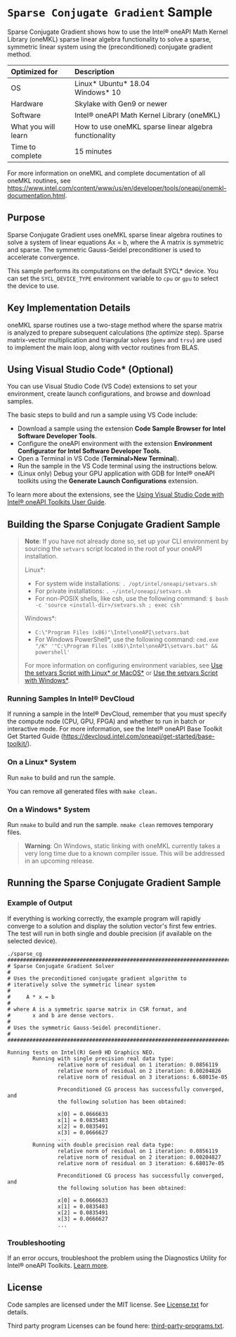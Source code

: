 # `Sparse Conjugate Gradient` Sample
Sparse Conjugate Gradient shows how to use the Intel® oneAPI Math Kernel Library (oneMKL) sparse linear algebra functionality to solve a sparse, symmetric linear system using the (preconditioned) conjugate gradient method.

| Optimized for       | Description
|:---                 |:---
| OS                  | Linux* Ubuntu* 18.04 <br> Windows* 10
| Hardware            | Skylake with Gen9 or newer
| Software            | Intel® oneAPI Math Kernel Library (oneMKL)
| What you will learn | How to use oneMKL sparse linear algebra functionality
| Time to complete    | 15 minutes

For more information on oneMKL and complete documentation of all oneMKL routines, see https://www.intel.com/content/www/us/en/developer/tools/oneapi/onemkl-documentation.html.

## Purpose
Sparse Conjugate Gradient uses oneMKL sparse linear algebra routines to solve a system of linear equations Ax = b, where the A matrix is symmetric and sparse. The symmetric Gauss-Seidel preconditioner is used to accelerate convergence.

This sample performs its computations on the default SYCL* device. You can set the `SYCL_DEVICE_TYPE` environment variable to `cpu` or `gpu` to select the device to use.

## Key Implementation Details
oneMKL sparse routines use a two-stage method where the sparse matrix is analyzed to prepare subsequent calculations (the _optimize_ step). Sparse matrix-vector multiplication and triangular solves (`gemv` and `trsv`) are used to implement the main loop, along with vector routines from BLAS.

## Using Visual Studio Code* (Optional)
You can use Visual Studio Code (VS Code) extensions to set your environment, create launch configurations,
and browse and download samples.

The basic steps to build and run a sample using VS Code include:
 - Download a sample using the extension **Code Sample Browser for Intel Software Developer Tools**.
 - Configure the oneAPI environment with the extension **Environment Configurator for Intel Software Developer Tools**.
 - Open a Terminal in VS Code (**Terminal>New Terminal**).
 - Run the sample in the VS Code terminal using the instructions below.
 - (Linux only) Debug your GPU application with GDB for Intel® oneAPI toolkits using the **Generate Launch Configurations** extension.

To learn more about the extensions, see the
[Using Visual Studio Code with Intel® oneAPI Toolkits User Guide](https://www.intel.com/content/www/us/en/develop/documentation/using-vs-code-with-intel-oneapi/top.html).

## Building the Sparse Conjugate Gradient Sample
> **Note**: If you have not already done so, set up your CLI
> environment by sourcing  the `setvars` script located in
> the root of your oneAPI installation.
>
> Linux*:
> - For system wide installations: `. /opt/intel/oneapi/setvars.sh`
> - For private installations: `. ~/intel/oneapi/setvars.sh`
> - For non-POSIX shells, like csh, use the following command: `$ bash -c 'source <install-dir>/setvars.sh ; exec csh'`
>
> Windows*:
> - `C:\"Program Files (x86)"\Intel\oneAPI\setvars.bat`
> - For Windows PowerShell*, use the following command: `cmd.exe "/K" '"C:\Program Files (x86)\Intel\oneAPI\setvars.bat" && powershell'`
>
> For more information on configuring environment variables, see [Use the setvars Script with Linux* or MacOS*](https://www.intel.com/content/www/us/en/develop/documentation/oneapi-programming-guide/top/oneapi-development-environment-setup/use-the-setvars-script-with-linux-or-macos.html) or [Use the setvars Script with Windows*](https://www.intel.com/content/www/us/en/develop/documentation/oneapi-programming-guide/top/oneapi-development-environment-setup/use-the-setvars-script-with-windows.html).

### Running Samples In Intel® DevCloud
If running a sample in the Intel® DevCloud, remember that you must specify the compute node (CPU, GPU, FPGA) and whether to run in batch or interactive mode. For more information, see the Intel® oneAPI Base Toolkit Get Started Guide (https://devcloud.intel.com/oneapi/get-started/base-toolkit/).


### On a Linux* System
Run `make` to build and run the sample.

You can remove all generated files with `make clean.`

### On a Windows* System
Run `nmake` to build and run the sample. `nmake clean` removes temporary files.

> **Warning**: On Windows, static linking with oneMKL currently takes a very long time due to a known compiler issue. This will be addressed in an upcoming release.

## Running the Sparse Conjugate Gradient Sample

### Example of Output
If everything is working correctly, the example program will rapidly converge to a solution and display the solution vector's first few entries. The test will run in both single and double precision (if available on the selected device).

```
./sparse_cg
########################################################################
# Sparse Conjugate Gradient Solver
#
# Uses the preconditioned conjugate gradient algorithm to
# iteratively solve the symmetric linear system
#
#     A * x = b
#
# where A is a symmetric sparse matrix in CSR format, and
#       x and b are dense vectors.
#
# Uses the symmetric Gauss-Seidel preconditioner.
#
########################################################################

Running tests on Intel(R) Gen9 HD Graphics NEO.
        Running with single precision real data type:
                relative norm of residual on 1 iteration: 0.0856119
                relative norm of residual on 2 iteration: 0.00204826
                relative norm of residual on 3 iterations: 6.68015e-05

                Preconditioned CG process has successfully converged, and
                the following solution has been obtained:

                x[0] = 0.0666633
                x[1] = 0.0835483
                x[2] = 0.0835491
                x[3] = 0.0666627
                ...
        Running with double precision real data type:
                relative norm of residual on 1 iteration: 0.0856119
                relative norm of residual on 2 iteration: 0.00204827
                relative norm of residual on 3 iteration: 6.68017e-05

                Preconditioned CG process has successfully converged, and
                the following solution has been obtained:

                x[0] = 0.0666633
                x[1] = 0.0835483
                x[2] = 0.0835491
                x[3] = 0.0666627
                ...
```

### Troubleshooting
If an error occurs, troubleshoot the problem using the Diagnostics Utility for Intel® oneAPI Toolkits.
[Learn more](https://www.intel.com/content/www/us/en/develop/documentation/diagnostic-utility-user-guide/top.html).

## License
Code samples are licensed under the MIT license. See
[License.txt](https://github.com/oneapi-src/oneAPI-samples/blob/master/License.txt) for details.

Third party program Licenses can be found here: [third-party-programs.txt](https://github.com/oneapi-src/oneAPI-samples/blob/master/third-party-programs.txt).
